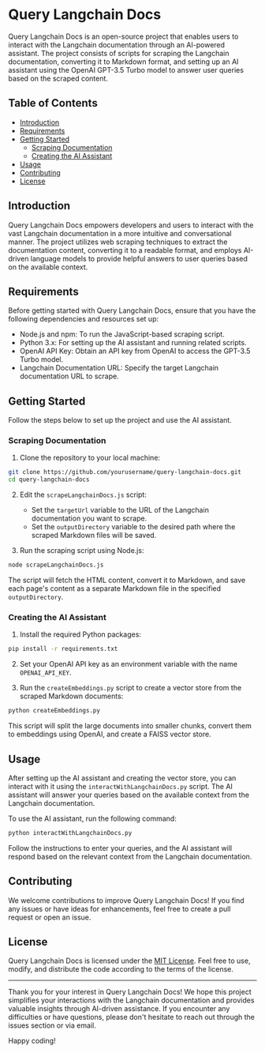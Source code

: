 # Query Langchain Docs

Query Langchain Docs is an open-source project that enables users to interact with the Langchain documentation through an AI-powered assistant. The project consists of scripts for scraping the Langchain documentation, converting it to Markdown format, and setting up an AI assistant using the OpenAI GPT-3.5 Turbo model to answer user queries based on the scraped content.

## Table of Contents

- [Introduction](#introduction)
- [Requirements](#requirements)
- [Getting Started](#getting-started)
  - [Scraping Documentation](#scraping-documentation)
  - [Creating the AI Assistant](#creating-the-ai-assistant)
- [Usage](#usage)
- [Contributing](#contributing)
- [License](#license)

## Introduction

Query Langchain Docs empowers developers and users to interact with the vast Langchain documentation in a more intuitive and conversational manner. The project utilizes web scraping techniques to extract the documentation content, converting it to a readable format, and employs AI-driven language models to provide helpful answers to user queries based on the available context.

## Requirements

Before getting started with Query Langchain Docs, ensure that you have the following dependencies and resources set up:

- Node.js and npm: To run the JavaScript-based scraping script.
- Python 3.x: For setting up the AI assistant and running related scripts.
- OpenAI API Key: Obtain an API key from OpenAI to access the GPT-3.5 Turbo model.
- Langchain Documentation URL: Specify the target Langchain documentation URL to scrape.

## Getting Started

Follow the steps below to set up the project and use the AI assistant.

### Scraping Documentation

1. Clone the repository to your local machine:

```bash
git clone https://github.com/yourusername/query-langchain-docs.git
cd query-langchain-docs
```

2. Edit the `scrapeLangchainDocs.js` script:

   - Set the `targetUrl` variable to the URL of the Langchain documentation you want to scrape.
   - Set the `outputDirectory` variable to the desired path where the scraped Markdown files will be saved.

3. Run the scraping script using Node.js:

```bash
node scrapeLangchainDocs.js
```

The script will fetch the HTML content, convert it to Markdown, and save each page's content as a separate Markdown file in the specified `outputDirectory`.

### Creating the AI Assistant

1. Install the required Python packages:

```bash
pip install -r requirements.txt
```

2. Set your OpenAI API key as an environment variable with the name `OPENAI_API_KEY`.

3. Run the `createEmbeddings.py` script to create a vector store from the scraped Markdown documents:

```bash
python createEmbeddings.py
```

This script will split the large documents into smaller chunks, convert them to embeddings using OpenAI, and create a FAISS vector store.

## Usage

After setting up the AI assistant and creating the vector store, you can interact with it using the `interactWithLangchainDocs.py` script. The AI assistant will answer your queries based on the available context from the Langchain documentation.

To use the AI assistant, run the following command:

```bash
python interactWithLangchainDocs.py
```

Follow the instructions to enter your queries, and the AI assistant will respond based on the relevant context from the Langchain documentation.

## Contributing

We welcome contributions to improve Query Langchain Docs! If you find any issues or have ideas for enhancements, feel free to create a pull request or open an issue.

## License

Query Langchain Docs is licensed under the [MIT License](LICENSE). Feel free to use, modify, and distribute the code according to the terms of the license.

---

Thank you for your interest in Query Langchain Docs! We hope this project simplifies your interactions with the Langchain documentation and provides valuable insights through AI-driven assistance. If you encounter any difficulties or have questions, please don't hesitate to reach out through the issues section or via email.

Happy coding!